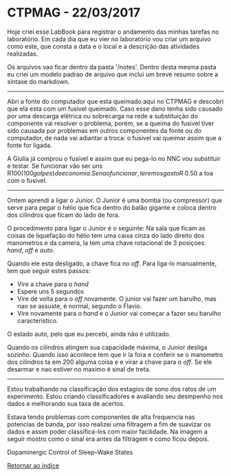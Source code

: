 # CTPMAG - 22/03/2017

Hoje criei esse LabBook para registrar o andamento das minhas tarefas no laboratório. Em cada dia que eu vier no laboratório vou criar um arquivo como este, que consta a data e o local e a descrição das atividades realizadas. 

Os arquivos vao ficar dentro da pasta '/notes'. Dentro desta mesma pasta eu criei um modelo padrao de arquivo que inclui um breve resumo sobre a sintaxe do markdown.

****

Abri a fonte do computador que esta queimado aqui no CTPMAG e descobri que ela esta com um fusivel queimado. Caso esse dano tenha sido causado por uma descarga elétrica ou sobrecarga na rede a substituição do componente vai resolver o problema, porém, se a queima do fusivel tiver sido causada por problemas em outros componentes da fonte ou do computador, de nada vai adiantar a troca: o fusivel vai queimar assim que a fonte for ligada.

A Giulia já comprou o fusível e assim que eu pega-lo no NNC vou substituir e testar. Se funcionar vão ser uns R$100 (100 golpes) de economia. Se nao funcionar, teremos gasto R$ 0.50 a toa com o fusivel.

****

Ontem aprendi a ligar o Junior. O Junior é uma bomba (ou compressor) que serve para pegar o hélio que fica dentro do balão gigante e coloca dentro dos cilindros que ficam do lado de fora.

O procedimento para ligar o Junior é o seguinte: Na sala que ficam as coisas de liquefação do hélio tem uma caixa cinza do lado direito dos manometros e da camera, la tem uma chave rotacional de 3 posiçoes: *hand*, *off* e *auto*.

Quando ele esta desligado, a chave fica no *off*. Para liga-lo manualmente, tem que seguir estes passos:

* Vire a chave para o *hand*
* Espere uns 5 segundos
* Vire de volta para o *off* novamente. O junior vai fazer um barulho, mas nao se assuste, é normal, segundo o Flavio.
* Vire novamente para o *hand* e o Junior vai começar a fazer seu barulho caracteristico.

 O estado auto, pelo que eu percebi, ainda não é utilizado. 

Quando os cilindros atingem sua capacidade máxima, o Junior desliga sozinho. Quando isso acontece tem que ir la fora e conferir se o manometro dos cilindros ta em 200 alguma coisa e e virar a chave para o *off*. Se ele desarmar e nao estiver no maximo é sinal de treta.

****

Estou trabalhando na classificação dos estagios de sono dos ratos de um experimento. Estou criando classificadores e avaliando seu desmpenho nos dados e melhorando sua taxa de acertos.

Estava tendo problemas com componentes de alta frequencia nas potencias de banda, por isso realizei uma filtragem a fim de suavizar os dados e assim poder classifica-los com maior facilidade. Na imagem a seguir mostro como o sinal era antes da filtragem e como ficou depois.



Dopaminergic Control of Sleep–Wake States

[Retornar ao indice](https://github.com/vittorfp/Open-Lab-Book/blob/master/README.md "Oi")

